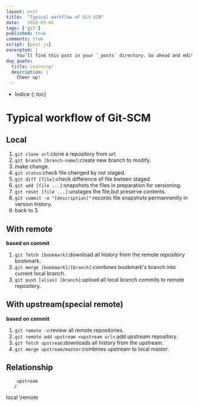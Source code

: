 ```yaml
---
layout: post
title:  "Typical workflow of Git-SCM"
date:   2018-03-04 
tags: ['git']
published: true
comments: true
script: [post.js]
excerpted: |
    You’ll find this post in your `_posts` directory. Go ahead and edit it and re-build the site ...
day_quote:
  title: Learning!
  description: |
    Cheer up!
---
```


* Indice
{: toc}

# Typical workflow of Git-SCM 

## Local
  1. `git clone url`:clone a repository from *url*.
  2. `git branch [branch-name]`:create new branch to modify. 
  3. make change.
  4. `git status`:check file changed by not staged.
  5. `git diff [file]`:check difference of file bwteen staged
  6. `git add [file ...]`:snapshots the files in preparation for versioning.
  7. `git reset [file ...]`:unstages the file,but preserve contents. 
  8. `git commit -m "[description]"`:records file snapshots permannently in version history.
  9. back to 3.

## With remote

  **based on commit**
  1. `git fetch [bookmark]`:download all history from the remote repository bookmark.
  2. `git merge [bookmark]/[branch]`:combines bookmark's branch into current local branch.
  3. `git push [alias] [branch]`:upload all local branch commits to remote repository. 

## With upstream(special remote)

  **based on commit**
  1. `git remote -v`:review all remote repositories.
  2. `git remote add upstream <upstream url>`:add upstream repository.
  3. `git fetch upstream`:downloads all history from the upstream.
  4. `git merge upstream/master`:combines upstream to local master.


## Relationship

        upstream
       /
  local
       \remote

